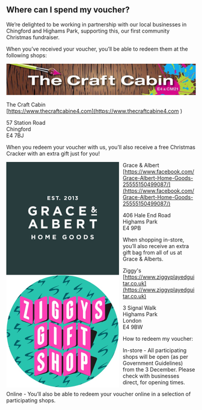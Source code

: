 ## Where can I spend my voucher?

We’re delighted to be working in partnership with our local businesses in Chingford and Highams Park, supporting this, our first community Christmas fundraiser.

When you’ve received your voucher, you’ll be able to redeem them at the following shops:

![The Craft Cabin](/img/craft-cabin.jpg)

The Craft Cabin  
[https://www.thecraftcabine4.com](https://www.thecraftcabine4.com )  

57 Station Road  
Chingford  
E4 7BJ  

When you redeem your voucher with us, you’ll also receive a free Christmas Cracker with an extra gift just for you!

<img src="/img/grace-and-albert.png" style="width: 300px; float: left; margin-right: 10px;"  />

<div class="hr"></div>

Grace & Albert  
[https://www.facebook.com/Grace-Albert-Home-Goods-25555150499087/](https://www.facebook.com/Grace-Albert-Home-Goods-25555150499087/)

406 Hale End Road  
Highams Park  
E4 9PB 

When shopping in-store, you’ll also receive an extra gift bag from all of us at Grace & Alberts. 

<div class="hr"></div>

<img src="/img/ziggys.jpg" style="width: 300px; float: left; margin-right: 10px;"  />

Ziggy's  
[https://www.ziggyplayedguitar.co.uk](https://www.ziggyplayedguitar.co.uk)


3 Signal Walk  
Highams Park  
London   
E4 9BW  

<div class="hr"></div>

How to redeem my voucher:

In-store - All participating shops will be open (as per Government Guidelines) from the 3 December. Please check with businesses direct, for opening times.

Online - You’ll  also be able to redeem your voucher online in a selection of participating shops.
